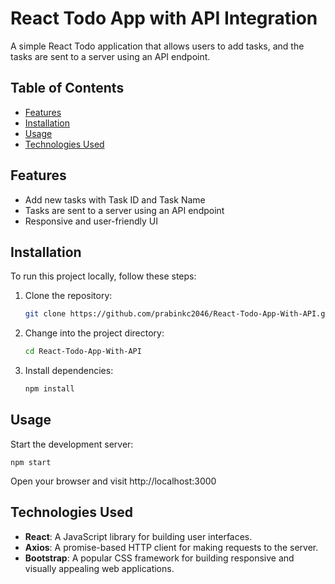# React Todo App with API Integration

A simple React Todo application that allows users to add tasks, and the tasks are sent to a server using an API endpoint.

## Table of Contents

- [Features](#features)
- [Installation](#installation)
- [Usage](#usage)
- [Technologies Used](#technologies-used)

## Features

- Add new tasks with Task ID and Task Name
- Tasks are sent to a server using an API endpoint
- Responsive and user-friendly UI

## Installation

To run this project locally, follow these steps:

1. Clone the repository:

   ```bash
   git clone https://github.com/prabinkc2046/React-Todo-App-With-API.git

2. Change into the project directory:

	```bash
	cd React-Todo-App-With-API

3. Install dependencies:

	```bash
	npm install

## Usage

Start the development server:

	
	npm start
	
	

Open your browser and visit http://localhost:3000

## Technologies Used

- **React**: A JavaScript library for building user interfaces.
- **Axios**: A promise-based HTTP client for making requests to the server.
- **Bootstrap**: A popular CSS framework for building responsive and visually appealing web applications.
